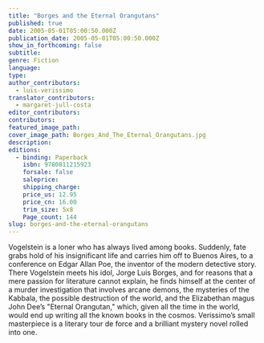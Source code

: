 ```yaml
---
title: "Borges and the Eternal Orangutans"
published: true
date: 2005-05-01T05:00:50.000Z
publication_date: 2005-05-01T05:00:50.000Z
show_in_forthcoming: false
subtitle:
genre: Fiction
language:
type:
author_contributors:
  - luis-verissimo
translator_contributors:
  - margaret-jull-costa
editor_contributors:
contributors:
featured_image_path:
cover_image_path: Borges_And_The_Eternal_Orangutans.jpg
description:
editions:
  - binding: Paperback
    isbn: 9780811215923
    forsale: false
    saleprice:
    shipping_charge:
    price_us: 12.95
    price_cn: 16.00
    trim_size: 5x8
    Page_count: 144
slug: borges-and-the-eternal-orangutans
---
```


Vogelstein is a loner who has always lived among books. Suddenly, fate grabs hold of his insignificant life and carries him off to Buenos Aires, to a conference on Edgar Allan Poe, the inventor of the modern detective story. There Vogelstein meets his idol, Jorge Luis Borges, and for reasons that a mere passion for literature cannot explain, he finds himself at the center of a murder investigation that involves arcane demons, the mysteries of the Kabbala, the possible destruction of the world, and the Elizabethan magus John Dee’s "Eternal Orangutan," which, given all the time in the world, would end up writing all the known books in the cosmos. Verissimo’s small masterpiece is a literary tour de force and a brilliant mystery novel rolled into one.

